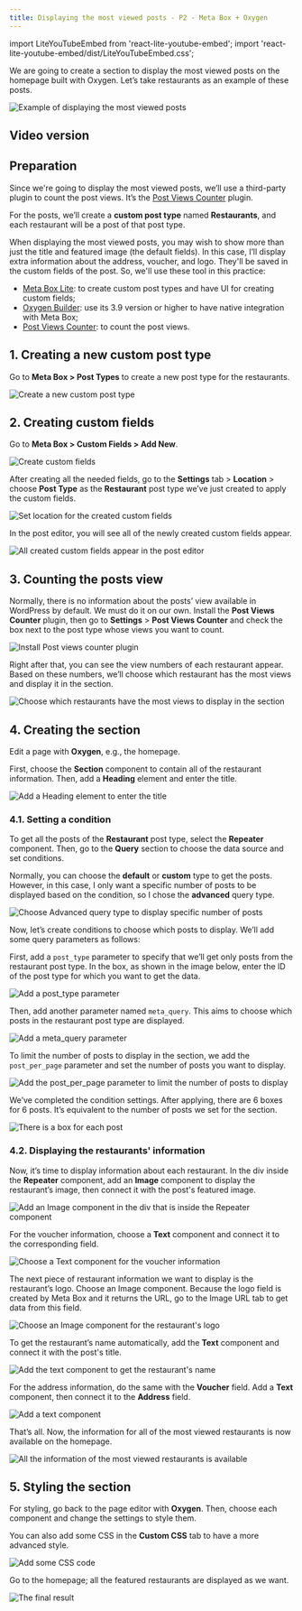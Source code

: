 ```yaml
---
title: Displaying the most viewed posts - P2 - Meta Box + Oxygen
---
```

import LiteYouTubeEmbed from 'react-lite-youtube-embed';
import 'react-lite-youtube-embed/dist/LiteYouTubeEmbed.css';

We are going to create a section to display the most viewed posts on the homepage built with Oxygen. Let’s take restaurants as an example of these posts.

![Example of displaying the most viewed posts](https://i.imgur.com/4kOQh7l.png)

## Video version

<LiteYouTubeEmbed id='3P6KJHquRL4' />

## Preparation

Since we're going to display the most viewed posts, we’ll use a third-party plugin to count the post views. It’s the [Post Views Counter](https://vi.wordpress.org/plugins/post-views-counter/) plugin.

For the posts, we’ll create a **custom post type** named **Restaurants**, and each restaurant will be a post of that post type.

When displaying the most viewed posts, you may wish to show more than just the title and featured image (the default fields). In this case, I’ll display extra information about the address, voucher, and logo. They'll be saved in the custom fields of the post. So, we'll use these tool in this practice:

* [Meta Box Lite](https://metabox.io/lite/): to create custom post types and have UI for creating custom fields;
* [Oxygen Builder](https://oxygenbuilder.com/): use its 3.9 version or higher to have native integration with Meta Box;
* [Post Views Counter](https://vi.wordpress.org/plugins/post-views-counter/): to count the post views.

## 1. Creating a new custom post type

Go to **Meta Box > Post Types** to create a new post type for the restaurants.

![Create a new custom post type](https://i.imgur.com/MSAfcUL.png)

## 2. Creating custom fields

Go to **Meta Box > Custom Fields > Add New**.

![Create custom fields](https://i.imgur.com/JqG6idp.png)

After creating all the needed fields, go to the **Settings** tab > **Location** > choose **Post Type** as the **Restaurant** post type we’ve just created to apply the custom fields.

![Set location for the created custom fields](https://i.imgur.com/XGY0Ch6.png)

In the post editor, you will see all of the newly created custom fields appear.

![All created custom fields appear in the post editor](https://i.imgur.com/0tzGv05.png)

## 3. Counting the posts view

Normally, there is no information about the posts’ view available in WordPress by default. We must do it on our own. Install the **Post Views Counter** plugin, then go to **Settings** > **Post Views Counter** and check the box next to the post type whose views you want to count.

![Install Post views counter plugin](https://i.imgur.com/U9NGVTt.png)

Right after that, you can see the view numbers of each restaurant appear. Based on these numbers, we’ll choose which restaurant has the most views and display it in the section.

![Choose which restaurants have the most views to display in the section](https://i.imgur.com/y4mB0Lj.png)

## 4. Creating the section

Edit a page with **Oxygen**, e.g., the homepage.

First, choose the **Section** component to contain all of the restaurant information. Then, add a **Heading** element and enter the title.

![Add a Heading element to enter the title](https://i.imgur.com/iTyWClu.png)

### 4.1. Setting a condition

To get all the posts of the **Restaurant** post type, select the **Repeater** component. Then, go to the **Query** section to choose the data source and set conditions.

Normally, you can choose the **default** or **custom** type to get the posts. However, in this case, I only want a specific number of posts to be displayed based on the condition, so I chose the **advanced** query type.

![Choose Advanced query type to display specific number of posts](https://i.imgur.com/EdGsVYQ.png)

Now, let’s create conditions to choose which posts to display. We’ll add some query parameters as follows:

First, add a `post_type` parameter to specify that we’ll get only posts from the restaurant post type. In the box, as shown in the image below, enter the ID of the post type for which you want to get the data.

![Add a post_type parameter ](https://i.imgur.com/M1RluBt.png)

Then, add another parameter named `meta_query`. This aims to choose which posts in the restaurant post type are displayed.

![Add a meta_query parameter](https://i.imgur.com/OP6iU1a.png)

To limit the number of posts to display in the section, we add the `post_per_page` parameter and set the number of posts you want to display.

![Add the post_per_page parameter to limit the number of posts to display](https://i.imgur.com/kuZVzor.png)

We’ve completed the condition settings. After applying, there are 6 boxes for 6 posts. It’s equivalent to the number of posts we set for the section.

![There is a box for each post](https://i.imgur.com/AAieadn.png)

### 4.2. Displaying the restaurants' information

Now, it’s time to display information about each restaurant. In the div inside the **Repeater** component, add an **Image** component to display the restaurant’s image, then connect it with the post's featured image.

![Add an Image component in the div that is inside the Repeater component](https://i.imgur.com/6jmB9MG.png)

For the voucher information, choose a **Text** component and connect it to the corresponding field.

![Choose a Text component for the voucher information](https://i.imgur.com/t6dXKk0.gif)

The next piece of restaurant information we want to display is the restaurant’s logo. Choose an Image component. Because the logo field is created by Meta Box and it returns the URL, go to the Image URL tab to get data from this field.

![Choose an Image component for the restaurant's logo](https://i.imgur.com/9WELhe2.gif)

To get the restaurant’s name automatically, add the **Text** component and connect it with the post's title.

![Add the text component to get the restaurant's name](https://i.imgur.com/3LmuR7n.png)

For the address information, do the same with the **Voucher** field. Add a **Text** component, then connect it to the **Address** field.

![Add a text component ](https://i.imgur.com/TQfAjAv.png)

That’s all. Now, the information for all of the most viewed restaurants is now available on the homepage.

![All the information of the most viewed restaurants is available](https://i.imgur.com/YOfw77V.png)

## 5. Styling the section

For styling, go back to the page editor with **Oxygen**. Then, choose each component and change the settings to style them.

You can also add some CSS in the **Custom CSS** tab to have a more advanced style.

![Add some CSS code](https://i.imgur.com/QfE6Gyt.png)

Go to the homepage; all the featured restaurants are displayed as we want.

![The final result ](https://i.imgur.com/88pjwUb.png)

